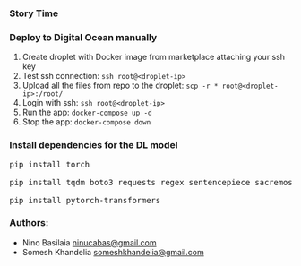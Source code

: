 ### Story Time

### Deploy to Digital Ocean manually
1. Create droplet with Docker image from marketplace attaching your ssh key
2. Test ssh connection: `ssh root@<droplet-ip>`
3. Upload all the files from repo to the droplet: `scp -r * root@<droplet-ip>:/root/`
4. Login with ssh: `ssh root@<droplet-ip>`
5. Run the app: `docker-compose up -d`
6. Stop the app: `docker-compose down`

### Install dependencies for the DL model
<pre>
pip install torch

pip install tqdm boto3 requests regex sentencepiece sacremoses

pip install pytorch-transformers
</pre>

### Authors:
* Nino Basilaia ninucabas@gmail.com
* Somesh Khandelia  someshkhandelia@gmail.com
